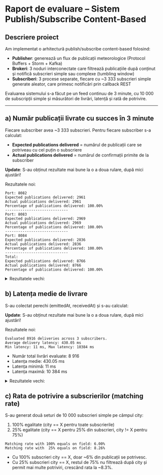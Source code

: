 # Raport de evaluare – Sistem Publish/Subscribe Content-Based

## Descriere proiect
Am implementat o arhitectură publish/subscribe content-based folosind:
- **Publisher**: generează un flux de publicații meteorologice (Protocol Buffers + Storm + Kafka)
- **Brokeri**: 3 noduri interconectate care filtrează publicațiile după conținut și notifică subscrieri simple sau complexe (tumbling window)
- **Subscriberi**: 3 procese separate, fiecare cu ~3 333 subscrieri simple generate aleator, care primesc notificări prin callback REST

Evaluarea sistemului s-a făcut pe un feed continuu de 3 minute, cu 10 000 de subscripții simple și măsurători de livrări, latență și rată de potrivire.

---

## a) Număr publicații livrate cu succes în 3 minute
Fiecare subscriber avea ~3 333 subscrieri. Pentru fiecare subscriber s-a calculat:
- **Expected publications delivered** = numărul de publicații care se potriveau cu cel puțin o subscriere
- **Actual publications delivered** = numărul de confirmații primite de la subscriber

**Update**: S-au obținut rezultate mai bune la o a doua rulare, după mici ajustări!

Rezultatele noi:
```text
Port: 8082
Expected publications delivered: 2961
Actual publications delivered: 2961
Percentage of publications delivered: 100.00%
-----------------------------
Port: 8083
Expected publications delivered: 2969
Actual publications delivered: 2969
Percentage of publications delivered: 100.00%
-----------------------------
Port: 8084
Expected publications delivered: 2836
Actual publications delivered: 2836
Percentage of publications delivered: 100.00%
-----------------------------
Total:
Expected publications delivered: 8766
Actual publications delivered: 8766
Percentage of publications delivered: 100.00%
```

<details>
<summary>Rezultatele vechi:</summary>

```text
Subscriber 1:
  Expected publications delivered: 1710
  Actual   publications delivered: 1710
  Percentage of publications delivered: 100.00%
-----------------------------
Subscriber 2:
  Expected publications delivered: 1710
  Actual   publications delivered: 1710
  Percentage of publications delivered: 100.00%
-----------------------------
Subscriber 3:
  Expected publications delivered: 1710
  Actual   publications delivered: 1710
  Percentage of publications delivered: 100.00%
-----------------------------
Total:
  Expected publications delivered: 5130
  Actual   publications delivered: 5130
  Percentage of publications delivered: 100.00%
```

</details>

## b) Latența medie de livrare
S-au colectat perechi (emittedAt, receivedAt) și s-au calculat:

**Update**: S-au obținut rezultate mai bune la o a doua rulare, după mici ajustări!

Rezultatele noi:
```text
Evaluated 8916 deliveries across 3 subscribers.
Average delivery latency: 430.05 ms
Min latency: 11 ms, Max latency: 10384 ms
```
- Număr total livrări evaluate: 8 916
- Latența medie: 430.05 ms
- Latența minimă: 11 ms
- Latența maximă: 10 384 ms

<details>
<summary>Rezultatele vechi:</summary>

```text
Evaluated 5130 deliveries across 3 subscribers.
Average delivery latency: 65351.58 ms
Min latency: 3813 ms, Max latency: 118841 ms
```

- Număr total livrări evaluate: 5 130 
- Latența medie: 65 351.58 ms 
- Latența minimă: 3 813 ms 
- Latența maximă: 118 841 ms
</details>


## c) Rata de potrivire a subscrierilor (matching rate)
S-au generat două seturi de 10 000 subscrieri simple pe câmpul city:

1. 100% egalitate (city == X pentru toate subscrierile)
2. 25% egalitate (city == X pentru 25% din subscrieri, city != X pentru 75%)

```text
Matching rate with 100% equals on field: 6.00%
Matching rate with  25% equals on field: 8.26%
```

- Cu 100% subscrieri city == X, doar ~6% din publicații se potrivesc. 
- Cu 25% subscrieri city == X, restul de 75% nu filtrează după city și permit mai multe potriviri, crescând rata la ~8.3%.
